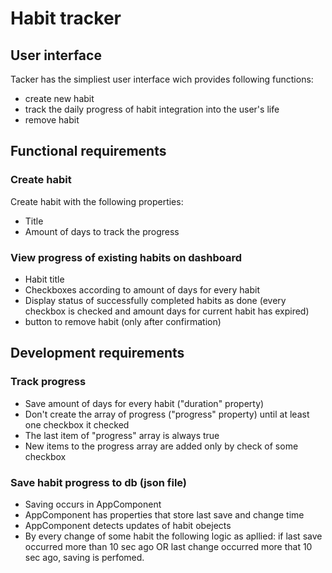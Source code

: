 # Habit tracker

## User interface
Tacker has the simpliest user interface wich provides following functions:
- create new habit
- track the daily progress of habit integration into the user's life
- remove habit

## Functional requirements
### Create habit
Create habit with the following properties:
- Title
- Amount of days to track the progress

### View progress of existing habits on dashboard
- Habit title
- Checkboxes according to amount of days for every habit
- Display status of successfully completed habits as done (every checkbox is checked and amount days for current habit has expired)
- button to remove habit (only after confirmation)

## Development requirements
### Track progress
- Save amount of days for every habit ("duration" property)
- Don't create the array of progress ("progress" property) until at least one checkbox it checked
- The last item of "progress" array is always true
- New items to the progress array are added only by check of some checkbox

### Save habit progress to db (json file)
- Saving occurs in AppComponent 
- AppComponent has properties that store last save and change time
- AppComponent detects updates of habit obejects
- By every change of some habit the following logic as apllied:
if last save occurred more than 10 sec ago OR last change occurred more that 10 sec ago, saving is perfomed.
